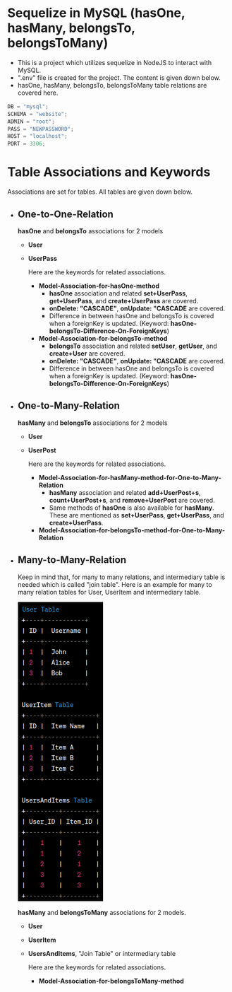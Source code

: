# Sequelize in MySQL (hasOne, hasMany, belongsTo, belongsToMany)

- This is a project which utilizes sequelize in NodeJS to interact with MySQL.
- ".env" file is created for the project. The content is given down below.
- hasOne, hasMany, belongsTo, belongsToMany table relations are covered here.

```javascript
DB = "mysql";
SCHEMA = "website";
ADMIN = "root";
PASS = "NEWPASSWORD";
HOST = "localhost";
PORT = 3306;
```

# Table Associations and Keywords

Associations are set for tables. All tables are given down below.

- ## One-to-One-Relation <br>

    **hasOne** and **belongsTo** associations for 2 models 
    - **User** 
    - **UserPass**

        Here are the keywords for related associations.
        - **Model-Association-for-hasOne-method**
            - **hasOne** association and related **set+UserPass**, **get+UserPass**, and  **create+UserPass** are covered.
            - **onDelete: "CASCADE"**, **onUpdate: "CASCADE** are covered.
            - Difference in between hasOne and belongsTo is covered when a foreignKey is updated. (Keyword: **hasOne-belongsTo-Difference-On-ForeignKeys**)
        - **Model-Association-for-belongsTo-method**
            - **belongsTo** association and related **setUser**, **getUser**, and **create+User** are covered.
            - **onDelete: "CASCADE"**, **onUpdate: "CASCADE** are covered.
            - Difference in between hasOne and belongsTo is covered when a foreignKey is updated. (Keyword: **hasOne-belongsTo-Difference-On-ForeignKeys**)

- ## One-to-Many-Relation <br>

    **hasMany** and **belongsTo** associations for 2 models 
    - **User** 
    - **UserPost**

        Here are the keywords for related associations.
        - **Model-Association-for-hasMany-method-for-One-to-Many-Relation**
            - **hasMany** association and related **add+UserPost+s**, **count+UserPost+s**, and **remove+UserPost** are covered.
            - Same methods of **hasOne** is also available for **hasMany**. These are mentioned as **set+UserPass**, **get+UserPass**, and  **create+UserPass**.
        - **Model-Association-for-belongsTo-method-for-One-to-Many-Relation**


- ## Many-to-Many-Relation <br>
    Keep in mind that, for many to many relations, and intermediary table is needed which is called "join table". Here is an example for many to many relation tables for User, UserItem and intermediary table.

    ![ManyToManyImage](./readme-pictures/manyToMany.png)

    **hasMany** and **belongsToMany** associations for 2 models.
    - **User** 
    - **UserItem**
    - **UsersAndItems**, "Join Table" or intermediary table

        Here are the keywords for related associations.
        - **Model-Association-for-belongsToMany-method**

    